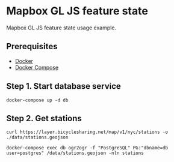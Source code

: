 # Mapbox GL JS feature state

Mapbox GL JS feature state usage example.

## Prerequisites

- [Docker](https://www.docker.com/get-docker)
- [Docker Compose](https://docs.docker.com/compose/install/)

## Step 1. Start database service

```shell
docker-compose up -d db
```

## Step 2. Get stations

```shell
curl https://layer.bicyclesharing.net/map/v1/nyc/stations -o ./data/stations.geojson
```

```shell
docker-compose exec db ogr2ogr -f "PostgreSQL" PG:"dbname=db user=postgres" /data/stations.geojson -nln stations
```
